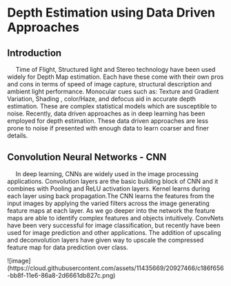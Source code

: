 
<BODY>

<DIV id="id_1">
<H1> Depth Estimation using Data Driven Approaches</H1>
</DIV>
<DIV id="id_2_1">
<P class="p9 ft6"><H2> Introduction </H2></P>
<P class="p10 ft6">&nbsp;&nbsp;&nbsp;&nbsp;&nbsp;Time of Flight, Structured light and Stereo technology have been used widely for 
Depth Map estimation. Each have these come with their own pros and cons in terms of speed of image capture, structural description and 
ambient light performance. Monocular cues such as: Texture and Gradient Variation, Shading , color/Haze, and defocus aid in accurate 
depth estimation. These are complex statistical models which are susceptible to noise. Recently, data driven approaches as in deep learning 
has been employed for depth estimation. These data driven approaches are less prone to noise if presented with enough data to learn coarser
and finer details.
</P>
</DIV>
<DIV id="id_2_2">
<P class="p9 ft6"><H2> Convolution Neural Networks - CNN </H2></P>
<P class="p12 ft6">&nbsp;&nbsp;&nbsp;&nbsp;&nbsp;In deep learning, CNNs are widely used in the image processing applications. Convolution layers are the basic building block of CNN and it combines with Pooling and ReLU activation layers. Kernel learns during each layer using back propagation.The CNN learns the features from the input images by applying the varied filters across the image generating feature maps at each layer. As we go deeper into the network the feature maps are able to identify complex features and objects intuitively. ConvNets have been very successful for image classification, but recently have been used for image prediction and other applications. The addition of upscaling and deconvolution layers have given way to upscale the compressed feature map for data prediction over class.
</P>
</DIV>
![image](https://cloud.githubusercontent.com/assets/11435669/20927466/c186f656-bb8f-11e6-86a8-2d6661db827c.png)
<DIV id="id_2_3">

</BODY>
</HTML>
